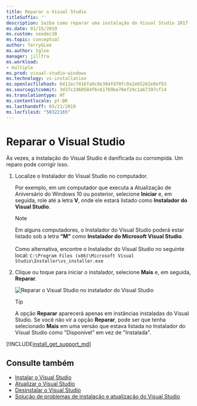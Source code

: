 ```yaml
---
title: Reparar o Visual Studio
titleSuffix: ''
description: Saiba como reparar uma instalação do Visual Studio 2017
ms.date: 01/15/2019
ms.custom: seodec18
ms.topic: conceptual
author: TerryGLee
ms.author: tglee
manager: jillfra
ms.workload:
- multiple
ms.prod: visual-studio-windows
ms.technology: vs-installation
ms.openlocfilehash: 6412ec7416fa9c8e304fd70fc0a2e65262e0ef83
ms.sourcegitcommit: 3d37c2460584f6c61769be70ef29c1a67397cf14
ms.translationtype: HT
ms.contentlocale: pt-BR
ms.lasthandoff: 03/21/2019
ms.locfileid: "58322165"
---
```

# <a name="repair-visual-studio"></a>Reparar o Visual Studio

Às vezes, a instalação do Visual Studio é danificada ou corrompida. Um reparo pode corrigir isso.

1. Localize o Instalador do Visual Studio no computador.

     Por exemplo, em um computador que executa a Atualização de Aniversário do Windows 10 ou posterior, selecione **Iniciar** e, em seguida, role até a letra **V**, onde ele estará listado como **Instalador do Visual Studio**.

   > [!NOTE]
   > Em alguns computadores, o Instalador do Visual Studio poderá estar listado sob a letra **“M”** como **Instalador do Microsoft Visual Studio**.<br/><br/> Como alternativa, encontre o Instalador do Visual Studio no seguinte local: `C:\Program Files (x86)\Microsoft Visual Studio\Installer\vs_installer.exe`

2. Clique ou toque para iniciar o instalador, selecione **Mais** e, em seguida, **Reparar**.

    ![Reparar o Visual Studio no instalador do Visual Studio](media/repair-visual-studio.png "Reparar o Visual Studio no Instalador do Visual Studio")

   > [!TIP]
   > A opção **Reparar** aparecerá apenas em instâncias instaladas do Visual Studio. Se você não vir a opção **Reparar**, pode ser que tenha selecionado **Mais** em uma versão que estava listada no Instalador do Visual Studio como "Disponível" em vez de "Instalada".

[!INCLUDE[install_get_support_md](includes/install_get_support_md.md)]

## <a name="see-also"></a>Consulte também

* [Instalar o Visual Studio](install-visual-studio.md)
* [Atualizar o Visual Studio](update-visual-studio.md)
* [Desinstalar o Visual Studio](uninstall-visual-studio.md)
* [Solução de problemas de instalação e atualização do Visual Studio](troubleshooting-installation-issues.md)
